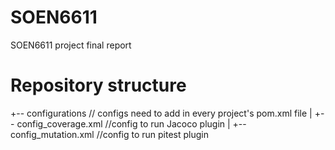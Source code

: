# SOEN6611
SOEN6611 project final report

# Repository structure
+-- configurations // configs need to add in every project's pom.xml file
|	+-- config_coverage.xml  //config to run Jacoco plugin
|	+-- config_mutation.xml  //config to run pitest plugin
